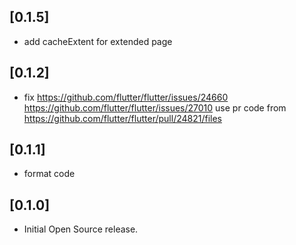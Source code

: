 ## [0.1.5]

*  add cacheExtent for extended page

## [0.1.2]
*   fix https://github.com/flutter/flutter/issues/24660
        https://github.com/flutter/flutter/issues/27010
     use pr code from https://github.com/flutter/flutter/pull/24821/files
  
## [0.1.1]

* format code

## [0.1.0]

* Initial Open Source release.
